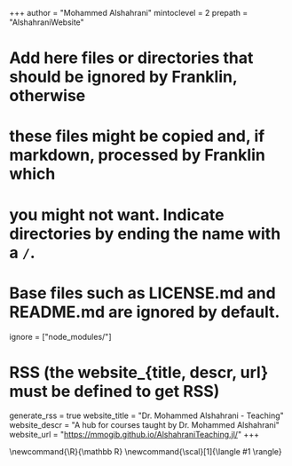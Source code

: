 <!--
Add here global page variables to use throughout your website.
-->
+++
author = "Mohammed Alshahrani"
mintoclevel = 2
prepath = "AlshahraniWebsite"

# Add here files or directories that should be ignored by Franklin, otherwise
# these files might be copied and, if markdown, processed by Franklin which
# you might not want. Indicate directories by ending the name with a `/`.
# Base files such as LICENSE.md and README.md are ignored by default.
ignore = ["node_modules/"]

# RSS (the website_{title, descr, url} must be defined to get RSS)
generate_rss = true
website_title = "Dr. Mohammed Alshahrani - Teaching"
website_descr = "A hub for courses taught by Dr. Mohammed Alshahrani"
website_url   = "https://mmogib.github.io/AlshahraniTeaching.jl/"
+++

<!--
Add here global latex commands to use throughout your pages.
-->
\newcommand{\R}{\mathbb R}
\newcommand{\scal}[1]{\langle #1 \rangle}
